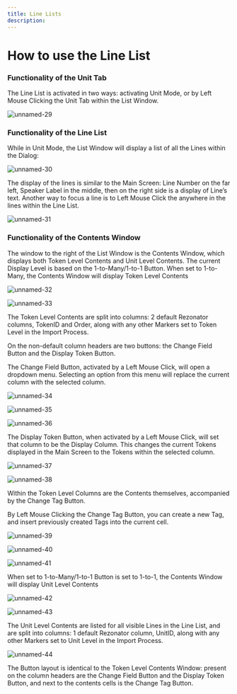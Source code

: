 ```yaml
---
title: Line Lists
description: 
---
```

How to use the Line List
=====
### Functionality of the Unit Tab

The Line List is activated in two ways: activating Unit Mode, or by Left Mouse Clicking the Unit Tab within the List Window. 

![unnamed-29](https://user-images.githubusercontent.com/77072787/132413811-5a5ff454-ec41-4a46-b7c9-2cc2debfff61.png)

### Functionality of the Line List

While in Unit Mode, the List Window will display a list of all the Lines within the Dialog:

![unnamed-30](https://user-images.githubusercontent.com/77072787/132413858-eea0037a-9930-4937-8d63-6b569f706637.png)

The display of the lines is similar to the Main Screen: Line Number on the far left, Speaker Label in the middle, then on the right side is a display of Line’s text.
Another way to focus a line is to Left Mouse Click the anywhere in the lines within the Line List.

![unnamed-31](https://user-images.githubusercontent.com/77072787/132413930-b31e08fb-36b9-440b-aec4-555acdb0d358.png)

### Functionality of the Contents Window

The window to the right of the List Window is the Contents Window, which displays both Token Level Contents and Unit Level Contents.
The current Display Level is based on the 1-to-Many/1-to-1 Button. When set to 1-to-Many, the Contents Window will display Token Level Contents

![unnamed-32](https://user-images.githubusercontent.com/77072787/132413999-da45846f-261a-4059-801c-3eeaf60f18f7.png)

![unnamed-33](https://user-images.githubusercontent.com/77072787/132414027-704d86ea-24b5-49da-a566-ccc220cb43d2.png)

The Token Level Contents are split into columns: 2 default Rezonator columns, TokenID and Order, along with any other Markers set to Token Level in the Import Process.

On the non-default column headers are two buttons: the Change Field Button and the Display Token Button.

The Change Field Button, activated by a Left Mouse Click, will open a dropdown menu. Selecting an option from this menu will replace the current column with the selected column.

![unnamed-34](https://user-images.githubusercontent.com/77072787/132414084-ab9911a6-6424-496a-b8f7-8b2980d64627.png)

![unnamed-35](https://user-images.githubusercontent.com/77072787/132414107-fb32266c-14b0-4b04-b524-f33753a498c9.png)

![unnamed-36](https://user-images.githubusercontent.com/77072787/132414117-d485d57d-225c-48e7-8b51-9dd484ecc1d1.png)

The Display Token Button, when activated by a Left Mouse Click, will set that column to be the Display Column. This changes the current Tokens displayed in the Main Screen to the Tokens within the selected column.

![unnamed-37](https://user-images.githubusercontent.com/77072787/132414183-63ad91ba-b45d-46ec-9eee-e902942e5478.png)

![unnamed-38](https://user-images.githubusercontent.com/77072787/132414204-67edcae1-548f-4782-9f2d-1d1fdec89df9.png)

Within the Token Level Columns are the Contents themselves, accompanied by the Change Tag Button.

By Left Mouse Clicking the Change Tag Button, you can create a new Tag, and insert previously created Tags into the current cell.

![unnamed-39](https://user-images.githubusercontent.com/77072787/132414261-4699e862-4d94-40c8-a20e-cd6a412f3674.png)

![unnamed-40](https://user-images.githubusercontent.com/77072787/132414294-0289ef45-84f6-47c1-ae17-2f9d281dafc6.png)

![unnamed-41](https://user-images.githubusercontent.com/77072787/132414314-7a08ffec-e9ed-44f8-9e4d-d5d229b18bba.png)

When set to 1-to-Many/1-to-1 Button is set to 1-to-1, the Contents Window will display Unit Level Contents

![unnamed-42](https://user-images.githubusercontent.com/77072787/132414404-eece8ca2-959a-4f52-8be1-ca3038c01c15.png)

![unnamed-43](https://user-images.githubusercontent.com/77072787/132414407-0ee4be20-4316-4059-92ee-e00362eb3a4b.png)

The Unit Level Contents are listed for all visible Lines in the Line List, and are split into columns: 1 default Rezonator column, UnitID, along with any other Markers set to Unit Level in the Import Process.

![unnamed-44](https://user-images.githubusercontent.com/77072787/132414464-97036d4c-7084-4c19-ab0a-1b8a806cbdbd.png)

The Button layout is identical to the Token Level Contents Window: present on the column headers are the Change Field Button and the Display Token Button, and next to the contents cells is the Change Tag Button.



